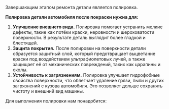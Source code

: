 Завершающим этапом ремонта детали является полировка.

__Полировка детали автомобиля после покраски нужна для:__

1. __Улучшение внешнего вида.__ Полировка помогает устранить мелкие дефекты, такие как потёки краски, неровности и шероховатости поверхности. В результате деталь выглядит более гладкой и блестящей.
2. __Защита покрытия.__ После полировки на поверхности детали образуется защитный слой, который предотвращает выцветание краски под воздействием ультрафиолетовых лучей, а также защищает её от механических повреждений, таких как царапины и сколы.
3. __Устойчивость к загрязнениям.__ Полировка улучшает гидрофобные свойства поверхности, что облегчает удаление грязи, пыли и других загрязнений с кузова автомобиля. Это позволяет дольше сохранять чистоту и внешний вид машины.

Для выполнения полировки нам понадобится:

